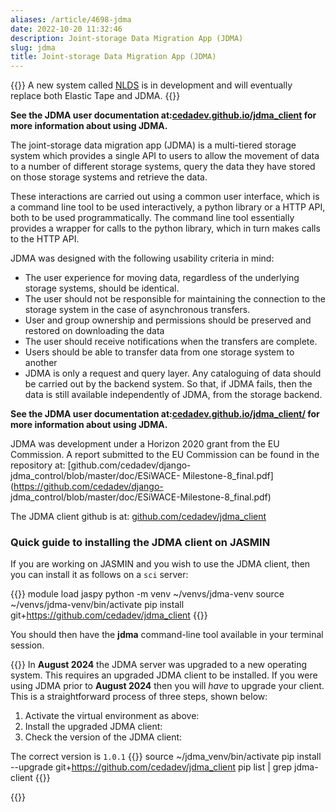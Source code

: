 ```yaml
---
aliases: /article/4698-jdma
date: 2022-10-20 11:32:46
description: Joint-storage Data Migration App (JDMA)
slug: jdma
title: Joint-storage Data Migration App (JDMA)
---
```


{{<alert type="info">}}
A new system called [NLDS](https://techblog.ceda.ac.uk/2022/03/09/near-line-data-store-intro.html) is in development and will eventually replace both Elastic Tape and JDMA.
{{</alert>}}

**See the JDMA user documentation
at:[cedadev.github.io/jdma_client](https://cedadev.github.io/jdma_client/docs/build/html/index.html)
for more information about using JDMA.**

The joint-storage data migration app (JDMA) is a multi-tiered storage system
which provides a single API to users to allow the movement of data to a number
of different storage systems, query the data they have stored on those storage
systems and retrieve the data.

These interactions are carried out using a common user interface, which is a
command line tool to be used interactively, a python library or a HTTP API,
both to be used programmatically. The command line tool essentially provides a
wrapper for calls to the python library, which in turn makes calls to the HTTP
API.

JDMA was designed with the following usability criteria in mind:

- The user experience for moving data, regardless of the underlying storage systems, should be identical.
- The user should not be responsible for maintaining the connection to the storage system in the case of asynchronous transfers.
- User and group ownership and permissions should be preserved and restored on downloading the data
- The user should receive notifications when the transfers are complete.
- Users should be able to transfer data from one storage system to another
- JDMA is only a request and query layer. Any cataloguing of data should be carried out by the backend system. So that, if JDMA fails, then the data is still available independently of JDMA, from the storage backend.

**See the JDMA user documentation
at:[cedadev.github.io/jdma_client/](http://cedadev.github.io/jdma_client/docs/build/html/index.html)
for more information about using JDMA.**

JDMA was development under a Horizon 2020 grant from the EU Commission. A
report submitted to the EU Commission can be found in the repository at:
[github.com/cedadev/django-jdma_control/blob/master/doc/ESiWACE-
Milestone-8_final.pdf](https://github.com/cedadev/django-
jdma_control/blob/master/doc/ESiWACE-Milestone-8_final.pdf)

The JDMA client github is at:
[github.com/cedadev/jdma_client](https://github.com/cedadev/jdma_client)

### Quick guide to installing the JDMA client on JASMIN

If you are working on JASMIN and you wish to use the JDMA client, then you can
install it as follows on a `sci` server:

{{<command user="user" host="sci1">}}
module load jaspy
python -m venv ~/venvs/jdma-venv
source ~/venvs/jdma-venv/bin/activate
pip install git+https://github.com/cedadev/jdma_client
{{</command>}}

You should then have the **jdma** command-line tool available in your terminal
session.

{{<alert type="info">}}
  In **August 2024** the JDMA server was upgraded to a new operating system.
  This requires an upgraded JDMA client to be installed.
  If you were using JDMA prior to **August 2024** then you will *have* to upgrade your client.
  This is a straightforward process of three steps, shown below:

  1. Activate the virtual environment as above:
  2. Install the upgraded JDMA client:
  3. Check the version of the JDMA client:

  The correct version is ``1.0.1``
  {{<command user="user" host="sci1">}}
  source ~/jdma_venv/bin/activate
  pip install --upgrade git+https://github.com/cedadev/jdma_client
  pip list | grep jdma-client
  {{</command>}}

{{</alert>}}